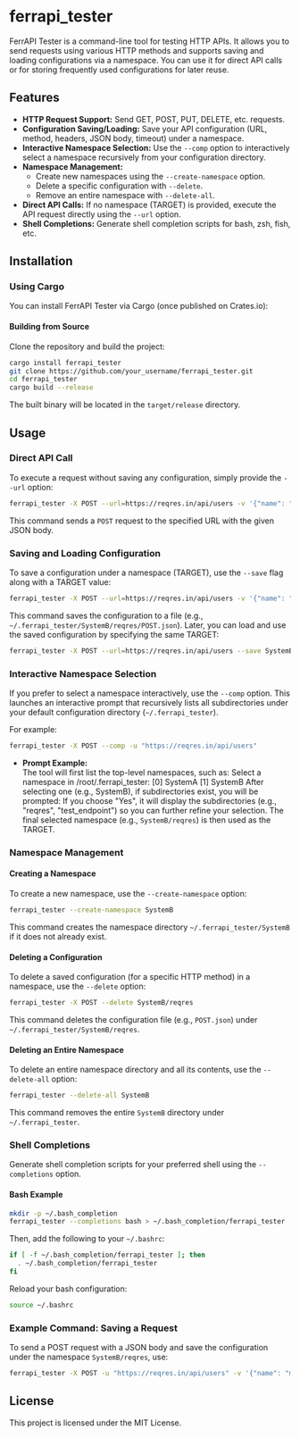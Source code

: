 # ferrapi_tester

FerrAPI Tester is a command-line tool for testing HTTP APIs. It allows you to send requests using various HTTP methods and supports saving and loading configurations via a namespace. You can use it for direct API calls or for storing frequently used configurations for later reuse.

## Features

- **HTTP Request Support:** Send GET, POST, PUT, DELETE, etc. requests.
- **Configuration Saving/Loading:** Save your API configuration (URL, method, headers, JSON body, timeout) under a namespace.
- **Interactive Namespace Selection:** Use the `--comp` option to interactively select a namespace recursively from your configuration directory.
- **Namespace Management:**  
  - Create new namespaces using the `--create-namespace` option.  
  - Delete a specific configuration with `--delete`.  
  - Remove an entire namespace with `--delete-all`.
- **Direct API Calls:** If no namespace (TARGET) is provided, execute the API request directly using the `--url` option.
- **Shell Completions:** Generate shell completion scripts for bash, zsh, fish, etc.

## Installation

### Using Cargo

You can install FerrAPI Tester via Cargo (once published on Crates.io):

#### Building from Source
Clone the repository and build the project:

```bash
cargo install ferrapi_tester
git clone https://github.com/your_username/ferrapi_tester.git
cd ferrapi_tester
cargo build --release
``` 

The built binary will be located in the `target/release` directory.

## Usage

### Direct API Call

To execute a request without saving any configuration, simply provide the `--url` option:

```bash
ferrapi_tester -X POST --url=https://reqres.in/api/users -v '{"name": "morpheus", "job": "leader"}'
``` 

This command sends a `POST` request to the specified URL with the given JSON body.

### Saving and Loading Configuration

To save a configuration under a namespace (TARGET), use the `--save` flag along with a TARGET value:

```bash
ferrapi_tester -X POST --url=https://reqres.in/api/users -v '{"name": "morpheus", "job": "leader"}' --save SystemB/reqres
``` 

This command saves the configuration to a file (e.g., `~/.ferrapi_tester/SystemB/reqres/POST.json`). Later, you can load and use the saved configuration by specifying the same TARGET:

```bash
ferrapi_tester -X POST --url=https://reqres.in/api/users --save SystemB/reqres
``` 

### Interactive Namespace Selection

If you prefer to select a namespace interactively, use the `--comp` option. This launches an interactive prompt that recursively lists all subdirectories under your default configuration directory (`~/.ferrapi_tester`).

For example:

```bash
ferrapi_tester -X POST --comp -u "https://reqres.in/api/users"
``` 

- **Prompt Example:**  
  The tool will first list the top-level namespaces, such as:
Select a namespace in /root/.ferrapi_tester: [0] SystemA [1] SystemB
After selecting one (e.g., SystemB), if subdirectories exist, you will be prompted:
If you choose "Yes", it will display the subdirectories (e.g., "reqres", "test_endpoint") so you can further refine your selection. The final selected namespace (e.g., `SystemB/reqres`) is then used as the TARGET.

### Namespace Management

#### Creating a Namespace

To create a new namespace, use the `--create-namespace` option:

```bash
ferrapi_tester --create-namespace SystemB
``` 

This command creates the namespace directory `~/.ferrapi_tester/SystemB` if it does not already exist.

#### Deleting a Configuration

To delete a saved configuration (for a specific HTTP method) in a namespace, use the `--delete` option:

```bash
ferrapi_tester -X POST --delete SystemB/reqres
``` 

This command deletes the configuration file (e.g., `POST.json`) under `~/.ferrapi_tester/SystemB/reqres`.

#### Deleting an Entire Namespace

To delete an entire namespace directory and all its contents, use the `--delete-all` option:

```bash
ferrapi_tester --delete-all SystemB
``` 

This command removes the entire `SystemB` directory under `~/.ferrapi_tester`.

### Shell Completions

Generate shell completion scripts for your preferred shell using the `--completions` option.

#### Bash Example

```bash
mkdir -p ~/.bash_completion
ferrapi_tester --completions bash > ~/.bash_completion/ferrapi_tester
``` 

Then, add the following to your `~/.bashrc`:

```bash
if [ -f ~/.bash_completion/ferrapi_tester ]; then
  . ~/.bash_completion/ferrapi_tester
fi
``` 

Reload your bash configuration:

```bash
source ~/.bashrc
``` 

### Example Command: Saving a Request

To send a POST request with a JSON body and save the configuration under the namespace `SystemB/reqres`, use:

```bash
ferrapi_tester -X POST -u "https://reqres.in/api/users" -v '{"name": "morpheus", "job": "leader"}' --save SystemB/reqres
``` 

## License

This project is licensed under the MIT License.
